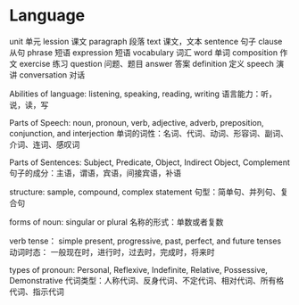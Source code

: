 # Language

unit 单元
lession 课文
paragraph 段落
text 课文，文本
sentence 句子
clause 从句
phrase 短语
expression 短语
vocabulary 词汇
word 单词
composition 作文
exercise 练习
question 问题、题目
answer 答案
definition 定义
speech 演讲
conversation 对话


Abilities of language: listening, speaking, reading, writing
语言能力：听，说，读，写

Parts of Speech: noun, pronoun, verb, adjective, adverb, preposition, conjunction, and interjection
单词的词性：名词、代词、动词、形容词、副词、介词、连词、感叹词

Parts of Sentences: Subject, Predicate, Object, Indirect Object, Complement
句子的成分：主语，谓语，宾语，间接宾语，补语

structure: sample, compound, complex statement
句型：简单句、并列句、复合句

forms of noun: singular or plural
名称的形式：单数或者复数

verb tense： simple present, progressive, past, perfect, and future tenses
动词时态： 一般现在时，进行时，过去时，完成时，将来时

types of pronoun: Personal, Reflexive, Indefinite, Relative, Possessive, Demonstrative
代词类型：人称代词、反身代词、不定代词、相对代词、所有格代词、指示代词